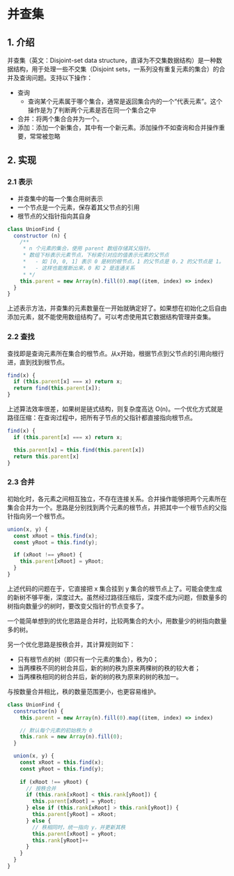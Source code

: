 # 并查集

## 1. 介绍

并查集（英文：Disjoint-set data structure，直译为不交集数据结构）是一种数据结构，用于处理一些不交集（Disjoint sets，一系列没有重复元素的集合）的合并及查询问题。支持以下操作：

- 查询
  - 查询某个元素属于哪个集合，通常是返回集合内的一个“代表元素”。这个操作是为了判断两个元素是否在同一个集合之中
- 合并：将两个集合合并为一个。
- 添加：添加一个新集合，其中有一个新元素。添加操作不如查询和合并操作重要，常常被忽略

## 2. 实现

### 2.1 表示

- 并查集中的每一个集合用树表示
- 一个节点是一个元素，保存着其父节点的引用
- 根节点的父指针指向其自身

```js
class UnionFind {
  constructor (n) {
    /**
     * n 个元素的集合，使用 parent 数组存储其父指针。
     * 数组下标表示元素节点，下标索引对应的值表示元素的父节点
     *   - 如 [0, 0, 1] 表示 0 是树的根节点，1 的父节点是 0，2 的父节点是 1。
     *   - 这样也能推断出来，0 和 2 是连通关系
     * */
    this.parent = new Array(n).fill(0).map((item, index) => index)
  }
}
```

上述表示方法，并查集的元素数量在一开始就确定好了。如果想在初始化之后自由添加元素，就不能使用数组结构了。可以考虑使用其它数据结构管理并查集。

### 2.2 查找

查找即是查询元素所在集合的根节点。从x开始，根据节点到父节点的引用向根行进，直到找到根节点。

```js
find(x) {
  if (this.parent[x] === x) return x;
  return find(this.parent[x]);
}
```

上述算法效率很差，如果树是链式结构，则复杂度高达 O(n)。一个优化方式就是路径压缩：在查询过程中，把所有子节点的父指针都直接指向根节点。

```js
find(x) {
  if (this.parent[x] === x) return x;

  this.parent[x] = this.find(this.parent[x])
  return this.parent[x]
}
```

### 2.3 合并

初始化时，各元素之间相互独立，不存在连接关系。合并操作能够把两个元素所在集合合并为一个。思路是分别找到两个元素的根节点，并把其中一个根节点的父指针指向另一个根节点。

```js
union(x, y) {
  const xRoot = this.find(x);
  const yRoot = this.find(y);

  if (xRoot !== yRoot) {
    this.parent[xRoot] = yRoot;
  }
}
```

上述代码的问题在于，它直接把 x 集合挂到 y 集合的根节点上了。可能会使生成的新树不够平衡，深度过大。虽然经过路径压缩后，深度不成为问题，但数量多的树指向数量少的树时，要改变父指针的节点变多了。

一个能简单想到的优化思路是合并时，比较两集合的大小，用数量少的树指向数量多的树。

另一个优化思路是按秩合并，其计算规则如下：

- 只有根节点的树（即只有一个元素的集合），秩为0；
- 当两棵秩不同的树合并后，新的树的秩为原来两棵树的秩的较大者；
- 当两棵秩相同的树合并后，新的树的秩为原来的树的秩加一。

与按数量合并相比，秩的数量范围更小，也更容易维护。

```js {5-6,14-22}
class UnionFind {
  constructor(n) {
    this.parent = new Array(n).fill(0).map((item, index) => index)

    // 默认每个元素的初始秩为 0
    this.rank = new Array(n).fill(0);
  }

  union(x, y) {
    const xRoot = this.find(x);
    const yRoot = this.find(y);
  
    if (xRoot !== yRoot) {
      // 按秩合并
      if (this.rank[xRoot] < this.rank[yRoot]) {
        this.parent[xRoot] = yRoot;
      } else if (this.rank[xRoot] > this.rank[yRoot]) {
        this.parent[yRoot] = xRoot;
      } else {
        // 秩相同时，统一指向 y，并更新其秩
        this.parent[xRoot] = yRoot;
        this.rank[yRoot]++
      }
    }
  }  
}
```
